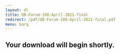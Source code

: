 ```yaml
---
layout: dl
title: QB-Forum-108-April-2021-final
redirect: /pdf/QB-Forum-108-April-2021-final.pdf
menu: barq
---
```

## Your download will begin shortly.


